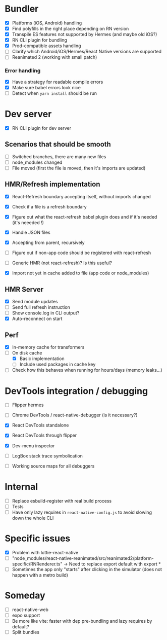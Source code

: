 # Bundler

- [x] Platforms (iOS, Android) handling
- [x] Find polyfills in the right place depending on RN version
- [x] Transpile ES features not supported by Hermes (and maybe old iOS?)
- [x] RN CLI plugin for bundling
- [x] Prod-compatible assets handling
- [ ] Clarify which Android/iOS/Hermes/React Native versions are supported
- [ ] Reanimated 2 (working with small patch)

### Error handling

- [x] Have a strategy for readable compile errors
- [x] Make sure babel errors look nice
- [ ] Detect when `yarn install` should be run

# Dev server

- [x] RN CLI plugin for dev server

## Scenarios that should be smooth

- [ ] Switched branches, there are many new files
- [ ] node_modules changed
- [ ] File moved (first the file is moved, then it's imports are updated)

## HMR/Refresh implementation

- [x] React-Refresh boundary accepting itself, without imports changed
- [x] Check if a file is a refresh boundary
- [x] Figure out what the react-refresh babel plugin does and if it's needed (it's neeeded !)
- [x] Handle JSON files
- [x] Accepting from parent, recursively
- [ ] Figure out if non-app code should be registered with react-refresh
- [ ] Generic HMR (not react-refresh)? Is this useful?

- [x] Import not yet in cache added to file (app code or node_modules)


## HMR Server

- [x] Send module updates
- [ ] Send full refresh instruction
- [ ] Show console.log in CLI output?
- [x] Auto-reconnect on start

## Perf

- [x] In-memory cache for transformers
- [ ] On disk cache
   - [x] Basic implementation
   - [ ] Include used packages in cache key

- [ ] Check how this behaves when running for hours/days (memory leaks...)

# DevTools integration / debugging

- [ ] Flipper hermes
- [ ] Chrome DevTools / react-native-debugger (is it necessary?)
- [x] React DevTools standalone
- [x] React DevTools through flipper
- [x] Dev-menu inspector

- [ ] LogBox stack trace symbolication
- [ ] Working source maps for all debuggers

# Internal

- [ ] Replace esbuild-register with real build process
- [ ] Tests
- [ ] Have only lazy requires in `react-native-config.js` to avoid slowing down the whole CLI

# Specific issues

- [x] Problem with lottie-react-native
- [ ] "node_modules/react-native-reanimated/src/reanimated2/platform-specific/RNRenderer.ts" -> Need to replace export default with export *
- [ ] Sometimes the app only "starts" after clicking in the simulator (does not happen with a metro build)

# Someday

- [ ] react-native-web
- [ ] expo support
- [ ] Be more like vite: faster with dep pre-bundling and lazy requires by default?
- [ ] Split bundles
